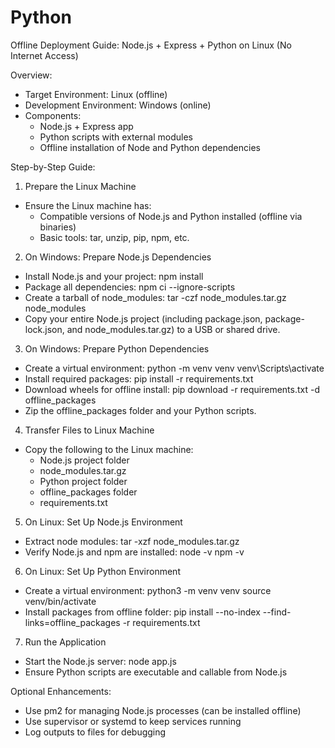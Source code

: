 # Python
Offline Deployment Guide: Node.js + Express + Python on Linux (No Internet Access)

Overview:
- Target Environment: Linux (offline)
- Development Environment: Windows (online)
- Components:
  - Node.js + Express app
  - Python scripts with external modules
  - Offline installation of Node and Python dependencies

Step-by-Step Guide:

1. Prepare the Linux Machine
- Ensure the Linux machine has:
  - Compatible versions of Node.js and Python installed (offline via binaries)
  - Basic tools: tar, unzip, pip, npm, etc.

2. On Windows: Prepare Node.js Dependencies
- Install Node.js and your project:
  npm install
- Package all dependencies:
  npm ci --ignore-scripts
- Create a tarball of node_modules:
  tar -czf node_modules.tar.gz node_modules
- Copy your entire Node.js project (including package.json, package-lock.json, and node_modules.tar.gz) to a USB or shared drive.

3. On Windows: Prepare Python Dependencies
- Create a virtual environment:
  python -m venv venv
  venv\Scripts\activate
- Install required packages:
  pip install -r requirements.txt
- Download wheels for offline install:
  pip download -r requirements.txt -d offline_packages
- Zip the offline_packages folder and your Python scripts.

4. Transfer Files to Linux Machine
- Copy the following to the Linux machine:
  - Node.js project folder
  - node_modules.tar.gz
  - Python project folder
  - offline_packages folder
  - requirements.txt

5. On Linux: Set Up Node.js Environment
- Extract node modules:
  tar -xzf node_modules.tar.gz
- Verify Node.js and npm are installed:
  node -v
  npm -v

6. On Linux: Set Up Python Environment
- Create a virtual environment:
  python3 -m venv venv
  source venv/bin/activate
- Install packages from offline folder:
  pip install --no-index --find-links=offline_packages -r requirements.txt

7. Run the Application
- Start the Node.js server:
  node app.js
- Ensure Python scripts are executable and callable from Node.js

Optional Enhancements:
- Use pm2 for managing Node.js processes (can be installed offline)
- Use supervisor or systemd to keep services running
- Log outputs to files for debugging
